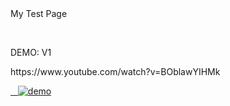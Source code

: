<!DOCTYPE html>
<html>
  <head>
    <meta charset="utf-8">
  My Test Page
  </head>
  <body>
    <p>
    <p>DEMO: V1
    <p>https://www.youtube.com/watch?v=BOblawYIHMk
    <p><a href="https://www.youtube.com/watch?v=BOblawYIHMk">
    <img border="0" alt="demo" src="https://static-cdn.jtvnw.net/badges/v1/ab0b7fe9-757a-4f2c-afcd-b56a4ba59f59/1" >
  </body>
</html>
